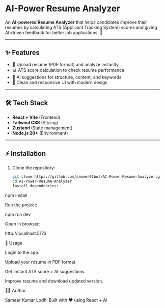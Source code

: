 # AI-Power Resume Analyzer

An **AI-powered Resume Analyzer** that helps candidates improve their resumes by calculating ATS (Applicant Tracking System) scores and giving AI-driven feedback for better job applications. 🚀  

---

## ✨ Features
- 📄 Upload resume (PDF format) and analyze instantly.  
- 📊 ATS score calculation to check resume performance.  
- 🤖 AI suggestions for structure, content, and keywords.  
- 🎨 Clean and responsive UI with modern design.  

---

## 🛠️ Tech Stack
- **React + Vite** (Frontend)  
- **Tailwind CSS** (Styling)  
- **Zustand** (State management)  
- **Node.js 20+** (Environment)  

---

## ⚡ Installation
1. Clone the repository:
   ```sh
   git clone https://github.com/sameer91bot/AI-Power-Resume-Analyzer.git
   cd AI-Power-Resume-Analyzer
   Install dependencies:

npm install


Run the project:

npm run dev


Open in browser:

http://localhost:5173

📌 Usage

Login to the app.

Upload your resume in PDF format.

Get instant ATS score + AI suggestions.

Improve resume and download updated version.

👨‍💻 Author

Sameer Kumar Lodhi
Built with ❤️ using React + AI